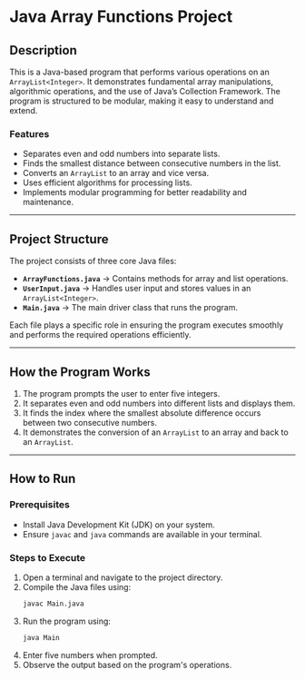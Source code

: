 # Java Array Functions Project

## Description
This is a Java-based program that performs various operations on an `ArrayList<Integer>`. It demonstrates fundamental array manipulations, algorithmic operations, and the use of Java’s Collection Framework. The program is structured to be modular, making it easy to understand and extend.  

### Features
- Separates even and odd numbers into separate lists.  
- Finds the smallest distance between consecutive numbers in the list.  
- Converts an `ArrayList` to an array and vice versa.  
- Uses efficient algorithms for processing lists.  
- Implements modular programming for better readability and maintenance.  

---

## Project Structure
The project consists of three core Java files:  

- **`ArrayFunctions.java`** → Contains methods for array and list operations.  
- **`UserInput.java`** → Handles user input and stores values in an `ArrayList<Integer>`.  
- **`Main.java`** → The main driver class that runs the program.  

Each file plays a specific role in ensuring the program executes smoothly and performs the required operations efficiently.  

---

## How the Program Works
1. The program prompts the user to enter five integers.  
2. It separates even and odd numbers into different lists and displays them.  
3. It finds the index where the smallest absolute difference occurs between two consecutive numbers.  
4. It demonstrates the conversion of an `ArrayList` to an array and back to an `ArrayList`.  

---

## How to Run
### **Prerequisites**
- Install Java Development Kit (JDK) on your system.  
- Ensure `javac` and `java` commands are available in your terminal.  

### **Steps to Execute**
1. Open a terminal and navigate to the project directory.  
2. Compile the Java files using:  
   ```sh
   javac Main.java
3. Run the program using:
   ```sh
   java Main
4. Enter five numbers when prompted.
5. Observe the output based on the program's operations.

